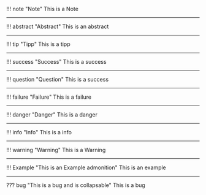 !!! note "Note"
    This is a Note 

--- 

!!! abstract "Abstract"
    This is an abstract

--- 

!!! tip "Tipp"
    This is a tipp 

--- 

!!! success "Success"
    This is a success 

--- 

!!! question "Question"
    This is a success 

--- 

!!! failure "Failure"
    This is a failure 

--- 

!!! danger "Danger"
    This is a danger 

---

!!! info "Info"
    This is a info

---

!!! warning "Warning"
    This is a Warning 

---

!!! Example "This is an Example admonition"
    This is an example

---

??? bug "This is a bug and is collapsable"
    This is a bug




